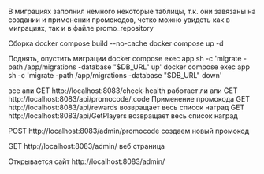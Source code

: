 В миграциях заполнил немного некоторые таблицы, т.к. они завязаны на создании и применении промокодов, четко можно
увидеть как в миграциях, так и в файле promo_repository

Сборка
docker compose build --no-cache
docker compose up -d

Поднять, опустить миграции
docker compose exec app sh -c 'migrate -path /app/migrations -database "$DB_URL" up'
docker compose exec app sh -c 'migrate -path /app/migrations -database "$DB_URL" down'

все апи
GET http://localhost:8083/check-health работает ли апи
GET http://localhost:8083/api/promocode/:code Применение промокода
GET http://localhost:8083/api/rewards возвращает весь список наград
GET http://localhost:8083/api/GetPlayers возвращает весь список наград

POST http://localhost:8083/admin/promocode создаем новый промокод

GET http://localhost:8083/admin/ веб страница


Открывается сайт
http://localhost:8083/admin/